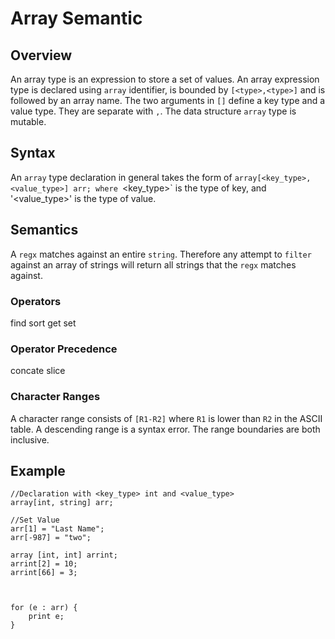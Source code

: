 # Array Semantic

## Overview

An array type is an expression to store a set of values. 
An array expression type is declared using `array` identifier, is bounded by `[<type>,<type>]` and is followed by an array name. The two arguments in `[]` define a key type and a value type. They are separate with `,`. The data structure
`array` type is mutable.

## Syntax

An `array` type declaration in general takes the form of `array[<key_type>, <value_type>] arr; where `<key_type>` is the type of key, and '<value_type>' is the type of value.

## Semantics

A `regx` matches against an entire `string`. Therefore any attempt to `filter` against an array of strings will return all strings that the `regx` matches against.

### Operators

find
sort
get
set

### Operator Precedence
concate
slice

### Character Ranges

A character range consists of `[R1-R2]` where `R1` is lower than `R2` in the ASCII table. A descending range is a syntax error. The range boundaries are both inclusive.

## Example

```
//Declaration with <key_type> int and <value_type> 
array[int, string] arr;

//Set Value
arr[1] = "Last Name";
arr[-987] = "two";

array [int, int] arrint;
arrint[2] = 10;
arrint[66] = 3;



for (e : arr) {
	print e;
}
```
